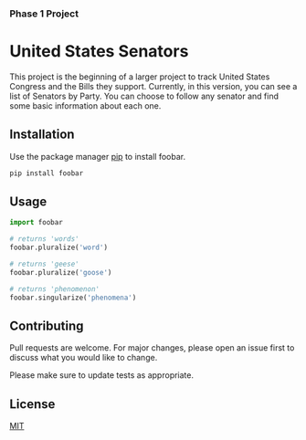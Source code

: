 ### Phase 1 Project
# United States Senators

This project is the beginning of a larger project to track United States Congress and the Bills they support.
Currently, in this version, you can see a list of Senators by Party. You can choose to follow any senator and find some basic information about each one.

## Installation








Use the package manager [pip](https://pip.pypa.io/en/stable/) to install foobar.

```bash
pip install foobar
```

## Usage

```python
import foobar

# returns 'words'
foobar.pluralize('word')

# returns 'geese'
foobar.pluralize('goose')

# returns 'phenomenon'
foobar.singularize('phenomena')
```

## Contributing
Pull requests are welcome. For major changes, please open an issue first to discuss what you would like to change.

Please make sure to update tests as appropriate.

## License
[MIT](https://choosealicense.com/licenses/mit/)